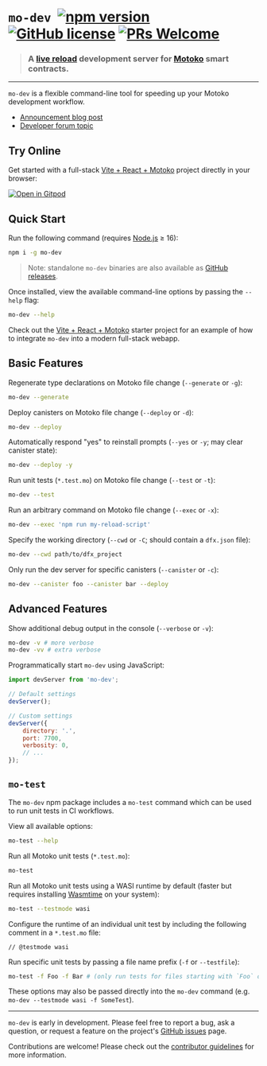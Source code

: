 
# `mo-dev` &nbsp;[![npm version](https://img.shields.io/npm/v/mo-dev.svg?logo=npm)](https://www.npmjs.com/package/mo-dev) [![GitHub license](https://img.shields.io/badge/license-Apache%202.0-blue.svg)](https://opensource.org/licenses/Apache-2.0) [![PRs Welcome](https://img.shields.io/badge/PRs-welcome-brightgreen.svg)](https://github.com/dfinity/motoko-dev-server/issues)

> ### A [live reload](https://blog.logrocket.com/complete-guide-full-stack-live-reload/) development server for [Motoko](https://smartcontracts.org/) smart contracts.

---

`mo-dev` is a flexible command-line tool for speeding up your Motoko development workflow. 

- [Announcement blog post](https://ryanvandersmith.medium.com/announcing-the-motoko-dev-server-live-reloading-for-web3-dapps-20363088afb4)
- [Developer forum topic](https://forum.dfinity.org/t/announcing-mo-dev-live-reloading-for-motoko-dapps/21007)

## Try Online

Get started with a full-stack [Vite + React + Motoko](https://github.com/rvanasa/vite-react-motoko#readme) project directly in your browser:

[![Open in Gitpod](https://gitpod.io/button/open-in-gitpod.svg)](https://gitpod.io/#https://github.com/rvanasa/vite-react-motoko)

## Quick Start

Run the following command (requires [Node.js](https://nodejs.org/en/) ≥ 16):

```sh
npm i -g mo-dev
```

> Note: standalone `mo-dev` binaries are also available as [GitHub releases](https://github.com/dfinity/motoko-dev-server/releases). 

Once installed, view the available command-line options by passing the `--help` flag:

```sh
mo-dev --help
```

Check out the [Vite + React + Motoko](https://github.com/rvanasa/vite-react-motoko#readme) starter project for an example of how to integrate `mo-dev` into a modern full-stack webapp.

## Basic Features

Regenerate type declarations on Motoko file change (`--generate` or `-g`):

```sh
mo-dev --generate
```

Deploy canisters on Motoko file change (`--deploy` or `-d`):

```sh
mo-dev --deploy
```

Automatically respond "yes" to reinstall prompts (`--yes` or `-y`; may clear canister state):

```sh
mo-dev --deploy -y
```

Run unit tests (`*.test.mo`) on Motoko file change (`--test` or `-t`):

```sh
mo-dev --test
```

Run an arbitrary command on Motoko file change (`--exec` or `-x`):

```sh
mo-dev --exec 'npm run my-reload-script'
```

Specify the working directory (`--cwd` or `-C`; should contain a `dfx.json` file):

```sh
mo-dev --cwd path/to/dfx_project
```

Only run the dev server for specific canisters (`--canister` or `-c`):

```sh
mo-dev --canister foo --canister bar --deploy
```

## Advanced Features

Show additional debug output in the console (`--verbose` or `-v`):

```sh
mo-dev -v # more verbose
mo-dev -vv # extra verbose
```

Programmatically start `mo-dev` using JavaScript:

```js
import devServer from 'mo-dev';

// Default settings
devServer();

// Custom settings
devServer({
    directory: '.',
    port: 7700,
    verbosity: 0,
    // ...
});
```

## `mo-test`

The `mo-dev` npm package includes a `mo-test` command which can be used to run unit tests in CI workflows. 

View all available options:

```sh
mo-test --help
```

Run all Motoko unit tests (`*.test.mo`):

```sh
mo-test
```

Run all Motoko unit tests using a WASI runtime by default (faster but requires installing [Wasmtime](https://wasmtime.dev/) on your system):

```sh
mo-test --testmode wasi
```

Configure the runtime of an individual unit test by including the following comment in a `*.test.mo` file:

```motoko
// @testmode wasi
```

Run specific unit tests by passing a file name prefix (`-f` or `--testfile`):

```sh
mo-test -f Foo -f Bar # (only run tests for files starting with `Foo` or `Bar`)
```

These options may also be passed directly into the `mo-dev` command (e.g. `mo-dev --testmode wasi -f SomeTest`).

---

`mo-dev` is early in development. Please feel free to report a bug, ask a question, or request a feature on the project's [GitHub issues](https://github.com/dfinity/motoko-dev-server/issues) page. 

Contributions are welcome! Please check out the [contributor guidelines](https://github.com/dfinity/motoko-dev-server/blob/main/.github/CONTRIBUTING.md) for more information.

